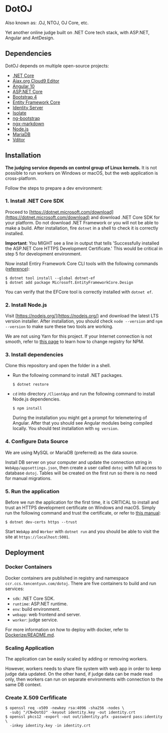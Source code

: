 ﻿# DotOJ

Also known as: .OJ, NTOJ, OJ Core, etc.

Yet another online judge built on .NET Core tech stack, with ASP.NET, Angular and AntDesign.

## Dependencies

DotOJ depends on multiple open-source projects:

- [.NET Core](https://dotnet.microsoft.com/)
- [Ajax.org Cloud9 Editor](https://ace.c9.io/)
- [Angular 10](https://angular.io/)
- [ASP.NET Core](https://github.com/dotnet/aspnetcore)
- [Bootstrap 4](https://getbootstrap.com/)
- [Entity Framework Core](https://github.com/dotnet/efcore)
- [Identity Server](https://identityserver.io/)
- [Isolate](https://github.com/ioi/isolate)
- [ng-bootstrap](https://ng-bootstrap.github.io/)
- [ngx-markdown](https://github.com/jfcere/ngx-markdown)
- [Node.js](https://nodejs.org/)
- [MariaDB](https://mariadb.org/)
- [Vditor](https://github.com/Vanessa219/vditor)

## Installation

**The judging service depends on control group of Linux kernels.** It is not possible to run workers on Windows or macOS, but the web application is cross-platform.

Follow the steps to prepare a dev environment:

### 1. Install .NET Core SDK

Proceed to [https://dotnet.microsoft.com/download](https://dotnet.microsoft.com/download) and download .NET Core SDK for your platform. Do not download .NET Framework or you will not be able to make a build. After installation, fire `dotnet` in a shell to check it is correctly installed.

**Important**: You MIGHT see a line in output that tells 'Successfully installed the ASP.NET Core HTTPS Development Certificate.' This would be critical in step 5 for development environment.

Now install Entiry Framework Core CLI tools with the following commands ([reference](https://docs.microsoft.com/en-us/ef/core/miscellaneous/cli/dotnet)):

```shell
$ dotnet tool install --global dotnet-ef
$ dotnet add package Microsoft.EntityFrameworkCore.Design
```

You can verify that the EFCore tool is correctly installed with `dotnet ef`.

### 2. Install Node.js

Visit [https://nodejs.org/](https://nodejs.org/) and download the latest LTS version installer. After installation, you should check `node --version` and `npm --version` to make sure these two tools are working.

We are not using Yarn for this project. If your Internet connection is not smooth, refer to [this page](https://developer.aliyun.com/mirror/NPM) to learn how to change registry for NPM.

### 3. Install dependencies

Clone this repository and open the folder in a shell.

- Run the following command to install .NET packages.
  ```shell
  $ dotnet restore
  ```
- `cd` into directory `/ClientApp` and run the following command to install Node.js dependencies.
  ```shell
  $ npm install
  ```
  During the installation you might get a prompt for telemetering of Angular. After that you should see Angular modules being compiled locally. You should test installation with `ng version`.

### 4. Configure Data Source

We are using MySQL or MariaDB (preferred) as the data source. 

Install DB server on your computer and update the connection string in `WebApp/appsettings.json`, then create a user called `dotoj` with full access to database `dotoj`. Tables will be created on the first run so there is no need for manual migrations.

### 5. Run the application

Before we run the application for the first time, it is CRITICAL to install and trust an HTTPS development certificate on Windows and macOS. Simply run the following command and trust the certificate, or refer to [this manual](https://docs.microsoft.com/en-us/aspnet/core/security/enforcing-ssl):

```shell
$ dotnet dev-certs https --trust
```

Start `WebApp` and `Worker` with `dotnet run` and you should be able to visit the site at `https://localhost:5001`.

## Deployment

### Docker Containers

Docker containers are published in registry and namespace `ccr.ccs.tencentyun.com/dotoj`. There are five containers to build and run services:

- `sdk`: .NET Core SDK.
- `runtime`: ASP.NET runtime.
- `env`: build environment.
- `webapp`: web frontend and server.
- `worker`: judge service.

For more information on how to deploy with docker, refer to [Dockerize/README.md](Dockerize/README.md).

### Scaling Application

The application can be easily scaled by adding or removing workers.

However, workers needs to share file system with web app in order to keep judge data updated. On the other hand, if judge data can be made read only, then workers can run on separate environments with connection to the same DB context.

### Create X.509 Cerfificate

```shell
$ openssl req -x509 -newkey rsa:4096 -sha256 -nodes \
  -subj "/CN=DotOJ" -keyout identity.key -out identity.crt
$ openssl pkcs12 -export -out out/identity.pfx -password pass:identity \
  -inkey identity.key -in identity.crt
```
